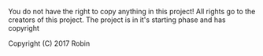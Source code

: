 You do not have the right to copy anything in this project!
All rights go to the creators of this project.
The project is in it's starting phase and has copyright




Copyright (C) 2017 Robin
